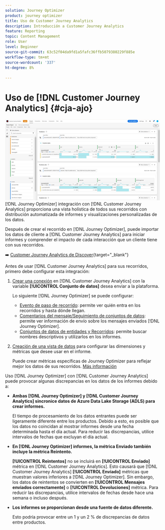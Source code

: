 ```yaml
---
solution: Journey Optimizer
product: journey optimizer
title: Uso de Customer Journey Analytics
description: Introducción a Customer Journey Analytics
feature: Reporting
topic: Content Management
role: User
level: Beginner
source-git-commit: 63c52f04da9fd1a5fafc36ffb5079380229f885e
workflow-type: tm+mt
source-wordcount: '337'
ht-degree: 8%

---
```


# Uso de [!DNL Customer Journey Analytics] {#cja-ajo}

![](assets/cja.png)
[!DNL Journey Optimizer] integración con [!DNL Customer Journey Analytics] proporciona una vista holística de todos sus recorridos con distribución automatizada de informes y visualizaciones personalizadas de los datos.

Después de crear el recorrido en [!DNL Journey Optimizer], puede importar los datos de cliente a [!DNL Customer Journey Analytics] para iniciar informes y comprender el impacto de cada interacción que un cliente tiene con sus recorridos.

➡️ [Customer Journey Analytics de Discover](https://docs.adobe.com/content/help/es-ES/experience-cloud/user-guides/home.translate.html){target=&quot;_blank&quot;}

Antes de usar [!DNL Customer Journey Analytics] para sus recorridos, primero debe configurar esta integración:

1. [Crear una conexión](https://experienceleague.adobe.com/docs/analytics-platform/using/cja-connections/create-connection.html?lang=es) en [!DNL Customer Journey Analytics] con la variable **[!UICONTROL Conjunto de datos]** desea enviar a la plataforma.

   Lo siguiente [!DNL Journey Optimizer] se puede configurar:
   * [Evento de paso de recorrido](../start/datasets-query-examples.md#journey-step-event): permite ver quién entra en los recorridos y hasta dónde llegan.
   * [Comentarios del mensaje/Seguimiento de conjuntos de datos](../start/datasets-query-examples.md#message-feedback-event-dataset): permite ver información de envío sobre los mensajes enviados [!DNL Journey Optimizer].
   * [Conjuntos de datos de entidades y Recorridos](../start/datasets-query-examples.md#entity-dataset): permite buscar nombres descriptivos y utilizarlos en los informes.

1. [Creación de una vista de datos](https://experienceleague.adobe.com/docs/analytics-platform/using/cja-dataviews/create-dataview.html?lang=es) para configurar las dimensiones y métricas que desee usar en el informe.

   Puede crear métricas específicas de Journey Optimizer para reflejar mejor los datos de sus recorridos. [Más información](https://experienceleague.adobe.com/docs/analytics-platform/using/integrations/ajo.html#configure-the-data-view-to-accommodate-journey-optimizer-dimensions-and-metrics)


Uso [!DNL Journey Optimizer] con [!DNL Customer Journey Analytics] puede provocar algunas discrepancias en los datos de los informes debido a:

* **Ambas [!DNL Journey Optimizer] y [!DNL Customer Journey Analytics] sincronice datos de Azure Data Lake Storage (ADLS) para crear informes.**

   El tiempo de procesamiento de los datos entrantes puede ser ligeramente diferente entre los productos. Debido a esto, es posible que los datos no coincidan al mostrar informes desde una fecha determinada hasta el día actual. Para reducir las discrepancias, utilice intervalos de fechas que excluyan el día actual.

* **En [!DNL Journey Optimizer] informes, la métrica Enviado también incluye la métrica Reintento.**

   **[!UICONTROL Reintentos]** no se incluirá en **[!UICONTROL Enviado]** métrica en [!DNL Customer Journey Analytics]. Esto causará que [!DNL Customer Journey Analytics] **[!UICONTROL Enviado]** métricas que muestran valores inferiores a [!DNL Journey Optimizer]. Sin embargo, los datos de reintentos se convierten en **[!UICONTROL Mensajes enviados correctamente]** o **[!UICONTROL Devoluciones]** métrica.
Para reducir las discrepancias, utilice intervalos de fechas desde hace una semana o incluso después.

* **Los informes se proporcionan desde una fuente de datos diferente.**

   Esto podría provocar entre un 1 y un 2 % de discrepancias de datos entre productos.
